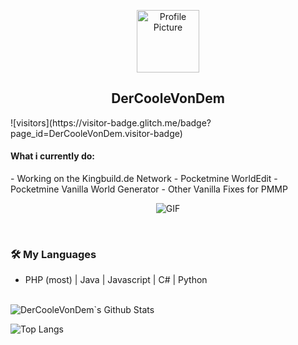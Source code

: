 <p align="center">
 <img width="100px" src="https://cdn.discordapp.com/avatars/674226725122736148/1ce28b738db4fbf9bee4d7ee5125fe7e.webp?size=128" align="center" alt="Profile Picture" />
 <h2 align="center">DerCooleVonDem</h2>
</p>
![visitors](https://visitor-badge.glitch.me/badge?page_id=DerCooleVonDem.visitor-badge)
<h4> What i currently do: </h4>
- Working on the Kingbuild.de Network
- Pocketmine WorldEdit
- Pocketmine Vanilla World Generator
- Other Vanilla Fixes for PMMP

<p align="center">
	<img align="" alt="GIF" src="https://developers.giphy.com/branch/master/static/api-c99e353f761d318322c853c03ebcf21b.gif" />
</p>


<br>
<h3>🛠 My Languages</h3>

- PHP (most) | Java | Javascript | C# | Python 

<br>

<!-- ![souvik's Github Stats](https://github-readme-stats.vercel.app/api?username=devSouvik&show_icons=true&title_color=fff&icon_color=79ff97&text_color=9f9f9f&bg_color=151515) -->
<img align="center" src="https://github-readme-stats.vercel.app/api?username=DerCooleVonDem&include_all_commits=true&count_private=true&show_icons=true&line_height=20&title_color=7A7ADB&icon_color=2234AE&text_color=D3D3D3&bg_color=0,000000,130F40" alt="DerCooleVonDem`s Github Stats">

</br>


![Top Langs](https://github-readme-stats.vercel.app/api/top-langs/?username=DerCooleVonDem&layout=compact&text_color=daf7dc&bg_color=151515)



